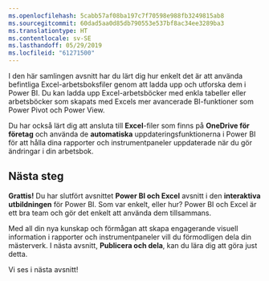 ```yaml
---
ms.openlocfilehash: 5cabb57af08ba197c7f70598e988fb3249815ab8
ms.sourcegitcommit: 60dad5aa0d85db790553e537bf8ac34ee3289ba3
ms.translationtype: HT
ms.contentlocale: sv-SE
ms.lasthandoff: 05/29/2019
ms.locfileid: "61271500"
---
```

I den här samlingen avsnitt har du lärt dig hur enkelt det är att använda befintliga Excel-arbetsboksfiler genom att ladda upp och utforska dem i Power BI. Du kan ladda upp Excel-arbetsböcker med enkla tabeller eller arbetsböcker som skapats med Excels mer avancerade BI-funktioner som Power Pivot och Power View.

Du har också lärt dig att ansluta till **Excel**-filer som finns på **OneDrive för företag** och använda de **automatiska** uppdateringsfunktionerna i Power BI för att hålla dina rapporter och instrumentpaneler uppdaterade när du gör ändringar i din arbetsbok.

## <a name="next-steps"></a>Nästa steg
**Grattis!** Du har slutfört avsnittet **Power BI och Excel** avsnitt i den **interaktiva utbildningen** för Power BI. Som var enkelt, eller hur? Power BI och Excel är ett bra team och gör det enkelt att använda dem tillsammans.

Med all din nya kunskap och förmågan att skapa engagerande visuell information i rapporter och instrumentpaneler vill du förmodligen dela din mästerverk. I nästa avsnitt, **Publicera och dela**, kan du lära dig att göra just detta.

Vi ses i nästa avsnitt!

